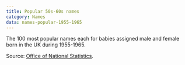 ```yaml
---
title: Popular 50s-60s names
category: Names
data: names-popular-1955-1965
---
```


The 100 most popular names each for babies assigned male and female born in the UK during 1955-1965.

Source: [Office of National Statistics](https://www.ons.gov.uk/peoplepopulationandcommunity/birthsdeathsandmarriages/livebirths/datasets/babynamesenglandandwalestop100babynameshistoricaldata).